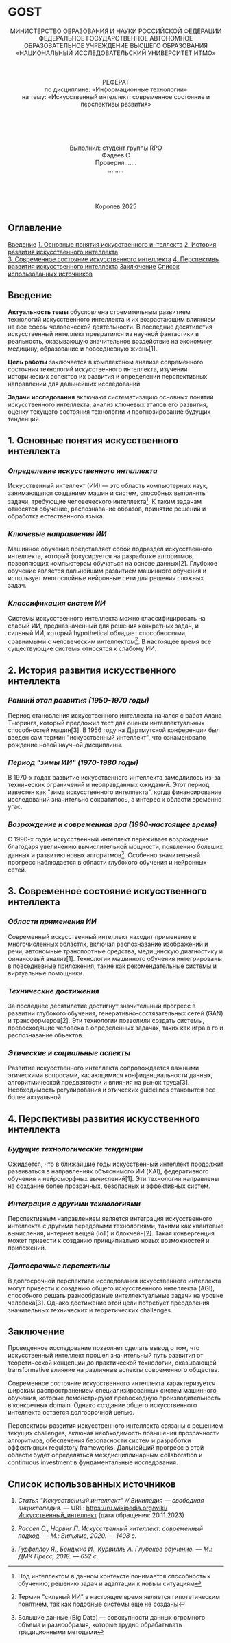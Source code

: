# GOST

<center>МИНИСТЕРСТВО ОБРАЗОВАНИЯ И НАУКИ РОССИЙСКОЙ ФЕДЕРАЦИИ</center>

<center>ФЕДЕРАЛЬНОЕ ГОСУДАРСТВЕННОЕ АВТОНОМНОЕ ОБРАЗОВАТЕЛЬНОЕ УЧРЕЖДЕНИЕ ВЫСШЕГО ОБРАЗОВАНИЯ</center>

<center>«НАЦИОНАЛЬНЫЙ ИССЛЕДОВАТЕЛЬСКИЙ УНИВЕРСИТЕТ ИТМО»</center>

<br>
<br>
<br>

<center>РЕФЕРАТ</center>

<center>по дисциплине: «Информационные технологии»</center>
<center>на тему: «Искусственный интеллект: современное состояние и перспективы развития»</center>

<br>
<br>
<br>
<br>
<br>

<center>Выполнил: студент группы RPO</center>
<center>Фадеев.С</center>
<center>Проверил:......</center>
<center>.........</center>

<br>
<br>
<br>
<br>

<center>Королев.2025</center>

<div style="page-break-after: always;"></div>

## Оглавление

[Введение](#введение)
[1. Основные понятия искусственного интеллекта](#1-основные-понятия-искусственного-интеллекта)
[2. История развития искусственного интеллекта](#2-история-развития-искусственного-интеллекта)  
[3. Современное состояние искусственного интеллекта](#3-современное-состояние-искусственного-интеллекта)
[4. Перспективы развития искусственного интеллекта](#4-перспективы-развития-искусственного-интеллекта)
[Заключение](#заключение)
[Список использованных источников](#список-использованных-источников)

<div style="page-break-after: always;"></div>

## Введение

**Актуальность темы** обусловлена стремительным развитием технологий искусственного интеллекта и их возрастающим влиянием на все сферы человеческой деятельности. В последние десятилетия искусственный интеллект превратился из научной фантастики в реальность, оказывающую значительное воздействие на экономику, медицину, образование и повседневную жизнь[1].

**Цель работы** заключается в комплексном анализе современного состояния технологий искусственного интеллекта, изучении исторических аспектов их развития и определении перспективных направлений для дальнейших исследований.

**Задачи исследования** включают систематизацию основных понятий искусственного интеллекта, анализ ключевых этапов его развития, оценку текущего состояния технологии и прогнозирование будущих тенденций.

<div style="page-break-after: always;"></div>

## 1. Основные понятия искусственного интеллекта

### *Определение искусственного интеллекта*

Искусственный интеллект (ИИ) — это область компьютерных наук, занимающаяся созданием машин и систем, способных выполнять задачи, требующие человеческого интеллекта[^1]. К таким задачам относятся обучение, распознавание образов, принятие решений и обработка естественного языка.

### *Ключевые направления ИИ*

Машинное обучение представляет собой подраздел искусственного интеллекта, который фокусируется на разработке алгоритмов, позволяющих компьютерам обучаться на основе данных[2]. Глубокое обучение является дальнейшим развитием машинного обучения и использует многослойные нейронные сети для решения сложных задач.

### *Классификация систем ИИ*

Системы искусственного интеллекта можно классифицировать на слабый ИИ, предназначенный для решения конкретных задач, и сильный ИИ, который hypothetical обладает способностями, сравнимыми с человеческим интеллектом[^2]. В настоящее время все существующие системы относятся к слабому ИИ.

<div style="page-break-after: always;"></div>

## 2. История развития искусственного интеллекта

### *Ранний этап развития (1950-1970 годы)*

Период становления искусственного интеллекта начался с работ Алана Тьюринга, который предложил тест для оценки интеллектуальных способностей машин[3]. В 1956 году на Дартмутской конференции был введен сам термин "искусственный интеллект", что ознаменовало рождение новой научной дисциплины.

### *Период "зимы ИИ" (1970-1980 годы)*

В 1970-х годах развитие искусственного интеллекта замедлилось из-за технических ограничений и неоправданных ожиданий. Этот период известен как "зима искусственного интеллекта", когда финансирование исследований значительно сократилось, а интерес к области временно угас.

### *Возрождение и современная эра (1990-настоящее время)*

С 1990-х годов искусственный интеллект переживает возрождение благодаря увеличению вычислительной мощности, появлению больших данных и развитию новых алгоритмов[^3]. Особенно значительный прогресс наблюдается в области глубокого обучения и нейронных сетей.

<div style="page-break-after: always;"></div>

## 3. Современное состояние искусственного интеллекта

### *Области применения ИИ*

Современный искусственный интеллект находит применение в многочисленных областях, включая распознавание изображений и речи, автономные транспортные средства, медицинскую диагностику и финансовый анализ[1]. Технологии машинного обучения интегрированы в повседневные приложения, такие как рекомендательные системы и виртуальные помощники.

### *Технические достижения*

За последнее десятилетие достигнут значительный прогресс в развитии глубокого обучения, генеративно-состязательных сетей (GAN) и трансформеров[2]. Эти технологии позволили создать системы, превосходящие человека в определенных задачах, таких как игра в го и распознавание объектов.

### *Этические и социальные аспекты*

Развитие искусственного интеллекта сопровождается важными этическими вопросами, касающимися конфиденциальности данных, алгоритмической предвзятости и влияния на рынок труда[3]. Необходимость регулирования и этических guidelines становится все более актуальной.

<div style="page-break-after: always;"></div>

## 4. Перспективы развития искусственного интеллекта

### *Будущие технологические тенденции*

Ожидается, что в ближайшие годы искусственный интеллект продолжит развиваться в направлениях объяснимого ИИ (XAI), федеративного обучения и нейроморфных вычислений[1]. Эти технологии направлены на создание более прозрачных, безопасных и эффективных систем.

### *Интеграция с другими технологиями*

Перспективным направлением является интеграция искусственного интеллекта с другими передовыми технологиями, такими как квантовые вычисления, интернет вещей (IoT) и блокчейн[2]. Такая конвергенция может привести к созданию принципиально новых возможностей и приложений.

### *Долгосрочные перспективы*

В долгосрочной перспективе исследования искусственного интеллекта могут привести к созданию общего искусственного интеллекта (AGI), способного решать разнообразные интеллектуальные задачи на уровне человека[3]. Однако достижение этой цели потребует преодоления значительных технических и теоретических challenges.

<div style="page-break-after: always;"></div>

## Заключение

Проведенное исследование позволяет сделать вывод о том, что искусственный интеллект прошел значительный путь развития от теоретической концепции до практической технологии, оказывающей transformative влияние на различные аспекты современного общества.

Современное состояние искусственного интеллекта характеризуется широким распространением специализированных систем машинного обучения, которые демонстрируют превосходную производительность в конкретных domain. Однако создание общего искусственного интеллекта остается долгосрочной целью.

Перспективы развития искусственного интеллекта связаны с решением текущих challenges, включая необходимость повышения прозрачности алгоритмов, обеспечения безопасности систем и разработки эффективных regulatory frameworks. Дальнейший прогресс в этой области будет определяться междисциплинарным collaboration и continuous investment в фундаментальные исследования.

<div style="page-break-after: always;"></div>

## Список использованных источников

1. *Статья "Искусственный интеллект" // Википедия — свободная энциклопедия.* — URL: https://ru.wikipedia.org/wiki/Искусственный_интеллект (дата обращения: 20.11.2023)

2. *Рассел С., Норвиг П. Искусственный интеллект: современный подход. — М.: Вильямс, 2020. — 1408 с.*

3. *Гудфеллоу Я., Бенджио И., Курвилль А. Глубокое обучение. — М.: ДМК Пресс, 2018. — 652 с.*

[^1]: Под интеллектом в данном контексте понимается способность к обучению, решению задач и адаптации к новым ситуациям
[^2]: Термин "сильный ИИ" в настоящее время является гипотетическим понятием, так как подобные системы еще не созданы
[^3]: Большие данные (Big Data) — совокупности данных огромного объема и разнообразия, которые трудно обрабатывать традиционными методами
